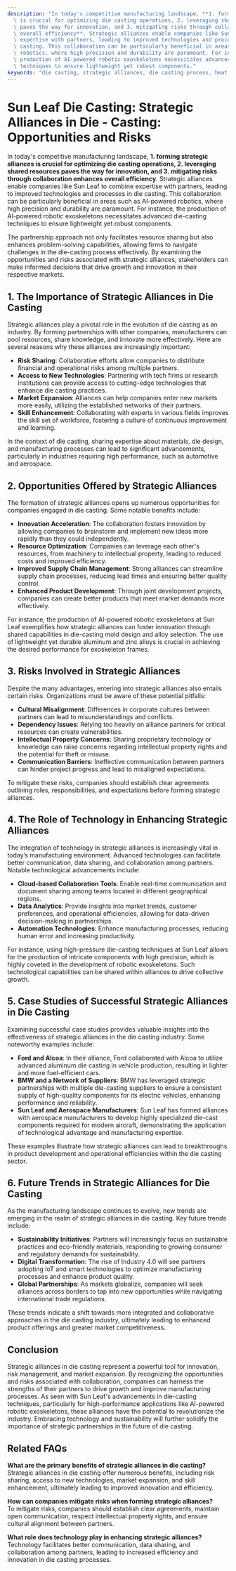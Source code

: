 ```yaml
---
description: "In today's competitive manufacturing landscape, **1. forming strategic alliances\
  \ is crucial for optimizing die casting operations, 2. leveraging shared resources\
  \ paves the way for innovation, and 3. mitigating risks through collaboration enhances\
  \ overall efficiency**. Strategic alliances enable companies like Sun Leaf to combine\
  \ expertise with partners, leading to improved technologies and processes in die\
  \ casting. This collaboration can be particularly beneficial in areas such as AI-powered\
  \ robotics, where high precision and durability are paramount. For instance, the\
  \ production of AI-powered robotic exoskeletons necessitates advanced die-casting\
  \ techniques to ensure lightweight yet robust components."
keywords: "die casting, strategic alliances, die casting process, heat dissipation performance"
---
```

# Sun Leaf Die Casting: Strategic Alliances in Die - Casting: Opportunities and Risks

In today's competitive manufacturing landscape, **1. forming strategic alliances is crucial for optimizing die casting operations, 2. leveraging shared resources paves the way for innovation, and 3. mitigating risks through collaboration enhances overall efficiency**. Strategic alliances enable companies like Sun Leaf to combine expertise with partners, leading to improved technologies and processes in die casting. This collaboration can be particularly beneficial in areas such as AI-powered robotics, where high precision and durability are paramount. For instance, the production of AI-powered robotic exoskeletons necessitates advanced die-casting techniques to ensure lightweight yet robust components.

The partnership approach not only facilitates resource sharing but also enhances problem-solving capabilities, allowing firms to navigate challenges in the die-casting process effectively. By examining the opportunities and risks associated with strategic alliances, stakeholders can make informed decisions that drive growth and innovation in their respective markets.

## **1. The Importance of Strategic Alliances in Die Casting**

Strategic alliances play a pivotal role in the evolution of die casting as an industry. By forming partnerships with other companies, manufacturers can pool resources, share knowledge, and innovate more effectively. Here are several reasons why these alliances are increasingly important:

- **Risk Sharing**: Collaborative efforts allow companies to distribute financial and operational risks among multiple partners.
- **Access to New Technologies**: Partnering with tech firms or research institutions can provide access to cutting-edge technologies that enhance die casting practices.
- **Market Expansion**: Alliances can help companies enter new markets more easily, utilizing the established networks of their partners.
- **Skill Enhancement**: Collaborating with experts in various fields improves the skill set of workforce, fostering a culture of continuous improvement and learning.

In the context of die casting, sharing expertise about materials, die design, and manufacturing processes can lead to significant advancements, particularly in industries requiring high performance, such as automotive and aerospace.

## **2. Opportunities Offered by Strategic Alliances**

The formation of strategic alliances opens up numerous opportunities for companies engaged in die casting. Some notable benefits include:

- **Innovation Acceleration**: The collaboration fosters innovation by allowing companies to brainstorm and implement new ideas more rapidly than they could independently.
- **Resource Optimization**: Companies can leverage each other's resources, from machinery to intellectual property, leading to reduced costs and improved efficiency.
- **Improved Supply Chain Management**: Strong alliances can streamline supply chain processes, reducing lead times and ensuring better quality control.
- **Enhanced Product Development**: Through joint development projects, companies can create better products that meet market demands more effectively.

For instance, the production of AI-powered robotic exoskeletons at Sun Leaf exemplifies how strategic alliances can foster innovation through shared capabilities in die-casting mold design and alloy selection. The use of lightweight yet durable aluminum and zinc alloys is crucial in achieving the desired performance for exoskeleton frames.

## **3. Risks Involved in Strategic Alliances**

Despite the many advantages, entering into strategic alliances also entails certain risks. Organizations must be aware of these potential pitfalls:

- **Cultural Misalignment**: Differences in corporate cultures between partners can lead to misunderstandings and conflicts.
- **Dependency Issues**: Relying too heavily on alliance partners for critical resources can create vulnerabilities.
- **Intellectual Property Concerns**: Sharing proprietary technology or knowledge can raise concerns regarding intellectual property rights and the potential for theft or misuse.
- **Communication Barriers**: Ineffective communication between partners can hinder project progress and lead to misaligned expectations.

To mitigate these risks, companies should establish clear agreements outlining roles, responsibilities, and expectations before forming strategic alliances.

## **4. The Role of Technology in Enhancing Strategic Alliances**

The integration of technology in strategic alliances is increasingly vital in today’s manufacturing environment. Advanced technologies can facilitate better communication, data sharing, and collaboration among partners. Notable technological advancements include:

- **Cloud-based Collaboration Tools**: Enable real-time communication and document sharing among teams located in different geographical regions.
- **Data Analytics**: Provide insights into market trends, customer preferences, and operational efficiencies, allowing for data-driven decision-making in partnerships.
- **Automation Technologies**: Enhance manufacturing processes, reducing human error and increasing productivity.

For instance, using high-pressure die-casting techniques at Sun Leaf allows for the production of intricate components with high precision, which is highly coveted in the development of robotic exoskeletons. Such technological capabilities can be shared within alliances to drive collective growth.

## **5. Case Studies of Successful Strategic Alliances in Die Casting**

Examining successful case studies provides valuable insights into the effectiveness of strategic alliances in the die casting industry. Some noteworthy examples include:

- **Ford and Alcoa**: In their alliance, Ford collaborated with Alcoa to utilize advanced aluminum die casting in vehicle production, resulting in lighter and more fuel-efficient cars.
- **BMW and a Network of Suppliers**: BMW has leveraged strategic partnerships with multiple die-casting suppliers to ensure a consistent supply of high-quality components for its electric vehicles, enhancing performance and reliability.
- **Sun Leaf and Aerospace Manufacturers**: Sun Leaf has formed alliances with aerospace manufacturers to develop highly specialized die-cast components required for modern aircraft, demonstrating the application of technological advantage and manufacturing expertise.

These examples illustrate how strategic alliances can lead to breakthroughs in product development and operational efficiencies within the die casting sector.

## **6. Future Trends in Strategic Alliances for Die Casting**

As the manufacturing landscape continues to evolve, new trends are emerging in the realm of strategic alliances in die casting. Key future trends include:

- **Sustainability Initiatives**: Partners will increasingly focus on sustainable practices and eco-friendly materials, responding to growing consumer and regulatory demands for sustainability.
- **Digital Transformation**: The rise of Industry 4.0 will see partners adopting IoT and smart technologies to optimize manufacturing processes and enhance product quality.
- **Global Partnerships**: As markets globalize, companies will seek alliances across borders to tap into new opportunities while navigating international trade regulations.

These trends indicate a shift towards more integrated and collaborative approaches in the die casting industry, ultimately leading to enhanced product offerings and greater market competitiveness.

## Conclusion

Strategic alliances in die casting represent a powerful tool for innovation, risk management, and market expansion. By recognizing the opportunities and risks associated with collaboration, companies can harness the strengths of their partners to drive growth and improve manufacturing processes. As seen with Sun Leaf's advancements in die-casting techniques, particularly for high-performance applications like AI-powered robotic exoskeletons, these alliances have the potential to revolutionize the industry. Embracing technology and sustainability will further solidify the importance of strategic partnerships in the future of die casting.

## Related FAQs

**What are the primary benefits of strategic alliances in die casting?**  
Strategic alliances in die casting offer numerous benefits, including risk sharing, access to new technologies, market expansion, and skill enhancement, ultimately leading to improved innovation and efficiency.

**How can companies mitigate risks when forming strategic alliances?**  
To mitigate risks, companies should establish clear agreements, maintain open communication, respect intellectual property rights, and ensure cultural alignment between partners.

**What role does technology play in enhancing strategic alliances?**  
Technology facilitates better communication, data sharing, and collaboration among partners, leading to increased efficiency and innovation in die casting processes.
